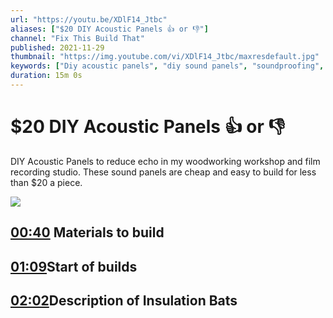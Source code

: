 ```yaml
---
url: "https://youtu.be/XDlF14_Jtbc"
aliases: ["$20 DIY Acoustic Panels 👍 or 👎"]
channel: "Fix This Build That"
published: 2021-11-29
thumbnail: "https://img.youtube.com/vi/XDlF14_Jtbc/maxresdefault.jpg"
keywords: ["Diy acoustic panels", "diy sound panels", "soundproofing", "sound proofing", "acoustic panels", "sound panels", "reduce echo", "echo reduction", "how to build sound panels", "how to build acoustic panels", "sound treatment", "diy sound treatment", "cheap acoustic panels", "easy acoustic panels", "cheap sound panels", "how to build", "how to make", "woodworking", "woodworking projects", "woodwork", "diy", "do it yourself", "diy project", "fixthisbuildthat", "fix this build that", "ftbt"]
duration: 15m 0s
---
```


# $20 DIY Acoustic Panels 👍 or 👎

DIY Acoustic Panels to reduce echo in my woodworking workshop and film recording studio. These sound panels are cheap and easy to build for less than $20 a piece.

![](https://www.youtube.com/watch?v=XDlF14_Jtbc)

## [00:40](https://www.youtube.com/watch?v=XDlF14_Jtbc#t=40.452481) Materials to build

## [01:09](https://www.youtube.com/watch?v=XDlF14_Jtbc#t=69.52200313923645)Start of builds 

## [02:02](https://www.youtube.com/watch?v=XDlF14_Jtbc#t=122.03572709727479)Description of Insulation Bats 




